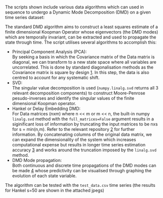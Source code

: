The scripts shown include various data algorithms which can used in sequence to undergo a Dynamic Mode Decomposition (DMD) on a given time series dataset:

The standard DMD algorithm aims to construct a least squares estimate of a finite dimensional Koopman Operator whose eigenvectors (the DMD modes) which are temporally invariant,
can be extracted and used to propagate the state through time. The script utilises several algorithms to accomplish this:
* Principal Component Analysis (PCA):\
By seeking a basis in which the Covariance matrix of the Data matrix is diagonal, we can transform to a new state space where all variables are uncorrelated. This is done by standard
diagonalisation methods as the Covariance matrix is square by design [1](https://en.wikipedia.org/wiki/Principal_component_analysis). In this step, the data is also centred to account
for any systematic shift.
* SVD:\
The singular value decomposition is used (`numpy.linalg.svd` returns all 3 relevant decomposition components) to construct Moore-Penrose pesudo-inverses and identify the singular
values of the finite dimensional Koopman operator.
* Hankel or Delay Embedding DMD:\
For Data matrices (nxm) where n << m or m << n, the built-in numpy `linalg.svd` method with the `full_matrices=False` argument results in a siginificant loss of information
by truncating the input matrices to be nxs for s = min(n,m). Refer to the relevant repository [2](https://numpy.org/doc/stable/reference/generated/numpy.linalg.svd.html) for
further information. By concatenating columns of the original data matrix, we can expand the dimensionality of the system which increases computational expense but results in
longer time series estimation accuracy [3](https://www.mdpi.com/2227-7390/12/5/762) and works around the truncation imposed by the `linalg.svd` method.
* DMD Mode propagation:\
Both continuous and discrete time propagations of the DMD modes can be made [4](https://arxiv.org/abs/2102.12086) whose predictivity can be visualised through graphing the evolution
of each state variable. 

The algorithm can be tested with the `test_data.csv` time series (the results for Hankel s=50 are shown in the attached jpegs)
